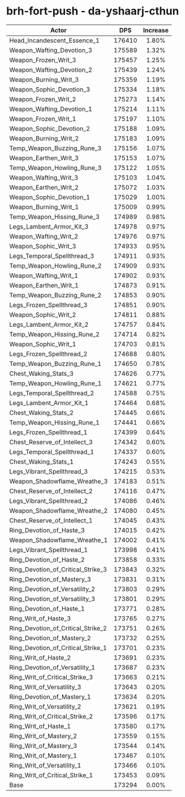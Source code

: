# brh-fort-push - da-yshaarj-cthun
| Actor | DPS | Increase |
|---|:---:|:---:|
|Head_Incandescent_Essence_1|176410|1.80%|
|Weapon_Wafting_Devotion_3|175589|1.32%|
|Weapon_Frozen_Writ_3|175457|1.25%|
|Weapon_Wafting_Devotion_2|175439|1.24%|
|Weapon_Burning_Writ_3|175359|1.19%|
|Weapon_Sophic_Devotion_3|175334|1.18%|
|Weapon_Frozen_Writ_2|175273|1.14%|
|Weapon_Wafting_Devotion_1|175214|1.11%|
|Weapon_Frozen_Writ_1|175197|1.10%|
|Weapon_Sophic_Devotion_2|175188|1.09%|
|Weapon_Burning_Writ_2|175183|1.09%|
|Temp_Weapon_Buzzing_Rune_3|175156|1.07%|
|Weapon_Earthen_Writ_3|175153|1.07%|
|Temp_Weapon_Howling_Rune_3|175122|1.05%|
|Weapon_Wafting_Writ_3|175103|1.04%|
|Weapon_Earthen_Writ_2|175072|1.03%|
|Weapon_Sophic_Devotion_1|175029|1.00%|
|Weapon_Burning_Writ_1|175009|0.99%|
|Temp_Weapon_Hissing_Rune_3|174989|0.98%|
|Legs_Lambent_Armor_Kit_3|174978|0.97%|
|Weapon_Wafting_Writ_2|174976|0.97%|
|Weapon_Sophic_Writ_3|174933|0.95%|
|Legs_Temporal_Spellthread_3|174911|0.93%|
|Temp_Weapon_Howling_Rune_2|174909|0.93%|
|Weapon_Wafting_Writ_1|174902|0.93%|
|Weapon_Earthen_Writ_1|174873|0.91%|
|Temp_Weapon_Buzzing_Rune_2|174853|0.90%|
|Legs_Frozen_Spellthread_3|174851|0.90%|
|Weapon_Sophic_Writ_2|174811|0.88%|
|Legs_Lambent_Armor_Kit_2|174757|0.84%|
|Temp_Weapon_Hissing_Rune_2|174714|0.82%|
|Weapon_Sophic_Writ_1|174703|0.81%|
|Legs_Frozen_Spellthread_2|174688|0.80%|
|Temp_Weapon_Buzzing_Rune_1|174650|0.78%|
|Chest_Waking_Stats_3|174626|0.77%|
|Temp_Weapon_Howling_Rune_1|174621|0.77%|
|Legs_Temporal_Spellthread_2|174588|0.75%|
|Legs_Lambent_Armor_Kit_1|174464|0.68%|
|Chest_Waking_Stats_2|174445|0.66%|
|Temp_Weapon_Hissing_Rune_1|174441|0.66%|
|Legs_Frozen_Spellthread_1|174399|0.64%|
|Chest_Reserve_of_Intellect_3|174342|0.60%|
|Legs_Temporal_Spellthread_1|174337|0.60%|
|Chest_Waking_Stats_1|174243|0.55%|
|Legs_Vibrant_Spellthread_3|174215|0.53%|
|Weapon_Shadowflame_Wreathe_3|174183|0.51%|
|Chest_Reserve_of_Intellect_2|174116|0.47%|
|Legs_Vibrant_Spellthread_2|174086|0.46%|
|Weapon_Shadowflame_Wreathe_2|174080|0.45%|
|Chest_Reserve_of_Intellect_1|174045|0.43%|
|Ring_Devotion_of_Haste_3|174015|0.42%|
|Weapon_Shadowflame_Wreathe_1|174002|0.41%|
|Legs_Vibrant_Spellthread_1|173998|0.41%|
|Ring_Devotion_of_Haste_2|173858|0.33%|
|Ring_Devotion_of_Critical_Strike_3|173843|0.32%|
|Ring_Devotion_of_Mastery_3|173831|0.31%|
|Ring_Devotion_of_Versatility_2|173803|0.29%|
|Ring_Devotion_of_Versatility_3|173801|0.29%|
|Ring_Devotion_of_Haste_1|173771|0.28%|
|Ring_Writ_of_Haste_3|173765|0.27%|
|Ring_Devotion_of_Critical_Strike_2|173751|0.26%|
|Ring_Devotion_of_Mastery_2|173732|0.25%|
|Ring_Devotion_of_Critical_Strike_1|173701|0.23%|
|Ring_Writ_of_Haste_2|173691|0.23%|
|Ring_Devotion_of_Versatility_1|173687|0.23%|
|Ring_Writ_of_Critical_Strike_3|173663|0.21%|
|Ring_Writ_of_Versatility_3|173643|0.20%|
|Ring_Devotion_of_Mastery_1|173634|0.20%|
|Ring_Writ_of_Versatility_2|173621|0.19%|
|Ring_Writ_of_Critical_Strike_2|173596|0.17%|
|Ring_Writ_of_Haste_1|173580|0.17%|
|Ring_Writ_of_Mastery_2|173559|0.15%|
|Ring_Writ_of_Mastery_3|173544|0.14%|
|Ring_Writ_of_Mastery_1|173467|0.10%|
|Ring_Writ_of_Versatility_1|173466|0.10%|
|Ring_Writ_of_Critical_Strike_1|173453|0.09%|
|Base|173294|0.00%|
